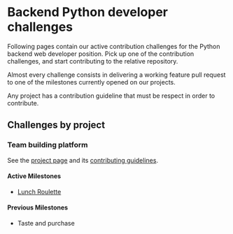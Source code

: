 # Backend Python developer challenges

Following pages contain our active contribution challenges for the Python backend web developer position.
Pick up one of the contribution challenges, and start contributing to the relative repository.

Almost every challenge consists in delivering a working feature pull request to one of the milestones currently opened on our projects.

Any project has a contribution guideline that must be respect in order to contribute.

## Challenges by project

### Team building platform
See the [project page](https://github.com/Multidialogo/teambuilding-app) and its [contributing guidelines](https://github.com/Multidialogo/teambuilding-app/blob/main/CONTRIBUTING.md).

#### Active Milestones
* [Lunch Roulette](https://github.com/Multidialogo/teambuilding-app/milestone/1)

#### Previous Milestones

* Taste and purchase
